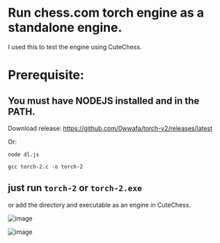 # Run chess.com torch engine as a standalone engine.

I used this to test the engine using CuteChess.

# Prerequisite:
## You must have NODEJS installed and in the PATH.

Download release: https://github.com/0wwafa/torch-v2/releases/latest

Or:
```
node dl.js

gcc torch-2.c -o torch-2
```

## just run `torch-2` or `torch-2.exe`

or add the directory and executable as an engine in CuteChess.

![image](https://github.com/user-attachments/assets/a1fe0d15-2790-4f20-bb1b-1b12e5474549)

![image](https://github.com/user-attachments/assets/87c457cb-3067-4e59-906f-b914fc75a2cd)
